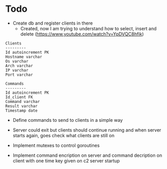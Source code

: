 # Todo

- Create db and register clients in there
    - Created, now I am trying to understand how to select, insert and delete (https://www.youtube.com/watch?v=YpDVQC8hfik)



```
Clients
---------
Id autoincrement PK
Hostname varchar
Os varchar
Arch varchar
IP varchar
Port varchar

Commands
---------
Id autoincrement PK
Id_client FK
Command varchar
Result varchar
Timestamp date
```

- Define commands to send to clients in a simple way

- Server could exit but clients should continue running and when server starts again, goes check what clients are still on

- Implement mutexes to control goroutines

- Implement command encription on server and command decription on client with one time key given on c2 server startup
